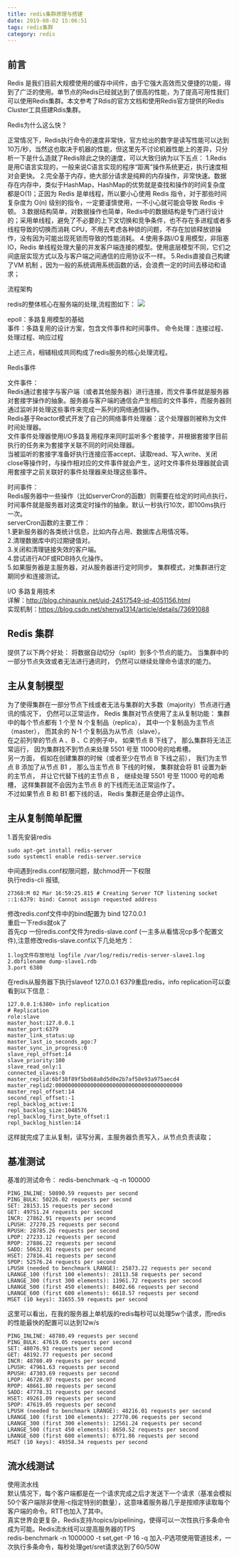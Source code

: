 ```yaml
---
title: redis集群原理与搭建
date: 2019-08-02 15:06:51
tags: redis集群
category: redis
---
```



## 前言
Redis 是我们目前大规模使用的缓存中间件，由于它强大高效而又便捷的功能，得到了广泛的使用。单节点的Redis已经就达到了很高的性能，为了提高可用性我们可以使用Redis集群。本文参考了Rdis的官方文档和使用Redis官方提供的Redis Cluster工具搭建Rdis集群。

Redis为什么这么快？

正常情况下，Redis执行命令的速度非常快，官方给出的数字是读写性能可以达到10万/秒，当然这也取决于机器的性能，但这里先不讨论机器性能上的差异，只分析一下是什么造就了Redis除此之快的速度，可以大致归纳为以下五点：
1.Redis是用C语言实现的，一般来说C语言实现的程序“距离”操作系统更近，执行速度相对会更快。
2.完全基于内存，绝大部分请求是纯粹的内存操作，非常快速。数据存在内存中，类似于HashMap，HashMap的优势就是查找和操作的时间复杂度都是O(1)；正因为 Redis 是单线程，所以要小心使用 Redis 指令，对于那些时间复杂度为 O(n) 级别的指令，一定要谨慎使用，一不小心就可能会导致 Redis 卡顿。
3.数据结构简单，对数据操作也简单，Redis中的数据结构是专门进行设计的；采用单线程，避免了不必要的上下文切换和竞争条件，也不存在多进程或者多线程导致的切换而消耗 CPU，不用去考虑各种锁的问题，不存在加锁释放锁操作，没有因为可能出现死锁而导致的性能消耗。
4.使用多路I/O复用模型，非阻塞IO，Redis 单线程处理大量的并发客户端连接的模型。使用底层模型不同，它们之间底层实现方式以及与客户端之间通信的应用协议不一样。
5.Redis直接自己构建了VM 机制 ，因为一般的系统调用系统函数的话，会浪费一定的时间去移动和请求；


流程架构

redis的整体核心在服务端的处理,流程图如下：
![](http://119.29.18.20/img/rediscluster.png)


epoll：多路复用模型的基础  
事件：多路复用的设计方案，包含文件事件和时间事件。 命令处理：连接过程、处理过程、响应过程

上述三点，相辅相成共同构成了redis服务的核心处理流程。


Redis事件

文件事件：  
Redis通过套接字与客户端（或者其他服务器）进行连接，而文件事件就是服务器对套接字操作的抽象。服务器与客户端的通信会产生相应的文件事件，而服务器则通过监听并处理这些事件来完成一系列的网络通信操作。  
Redis基于Reactor模式开发了自己的网络事件处理器：这个处理器则被称为文件时间处理器。  
文件事件处理器使用I/O多路复用程序来同时监听多个套接字，并根据套接字目前执行的任务来为套接字关联不同的时间处理器。  
当被监听的套接字准备好执行连接应答accept、读取read、写入write、关闭close等操作时，与操作相对应的文件事件就会产生，这时文件事件处理器就会调用套接字之前关联好的事件处理器来处理这些事件。

时间事件：  
Redis服务器中一些操作（比如serverCron的函数）则需要在给定的时间点执行，时间事件就是服务器对这类定时操作的抽象。默认一秒执行10次，即100ms执行一次。  
serverCron函数的主要工作：  
1.更新服务器的各类统计信息，比如内存占用、数据库占用情况等。  
2.清理数据库中的过期键值对。  
3.关闭和清理链接失效的客户端。  
4.尝试进行AOF或RDB持久化操作。  
5.如果服务器是主服务器，对从服务器进行定时同步。
集群模式，对集群进行定期同步和连接测试。

I/O 多路复用技术  
详解：http://blog.chinaunix.net/uid-24517549-id-4051156.html  
实现机制：https://blog.csdn.net/shenya1314/article/details/73691088

## Redis 集群
提供了以下两个好处：
将数据自动切分（split）到多个节点的能力。
当集群中的一部分节点失效或者无法进行通讯时， 仍然可以继续处理命令请求的能力。


## 主从复制模型
为了使得集群在一部分节点下线或者无法与集群的大多数（majority）节点进行通讯的情况下， 仍然可以正常运作， Redis 集群对节点使用了主从复制功能： 集群中的每个节点都有 1 个至 N 个复制品（replica）， 其中一个复制品为主节点（master）， 而其余的 N-1 个复制品为从节点（slave）。  
在之前列举的节点 A 、B 、C 的例子中， 如果节点 B 下线了， 那么集群将无法正常运行， 因为集群找不到节点来处理 5501 号至 11000号的哈希槽。  
另一方面， 假如在创建集群的时候（或者至少在节点 B 下线之前）， 我们为主节点 B 添加了从节点 B1 ， 那么当主节点 B 下线的时候， 集群就会将 B1 设置为新的主节点， 并让它代替下线的主节点 B ， 继续处理 5501 号至 11000 号的哈希槽， 这样集群就不会因为主节点 B 的下线而无法正常运作了。  
不过如果节点 B 和 B1 都下线的话， Redis 集群还是会停止运作。


## 主从复制简单配置
1.首先安装redis
```
sudo apt-get install redis-server  
sudo systemctl enable redis-server.service
```

中间遇到redis.conf权限问题，就chmod开一下权限  
执行redis-cli 报错,

```
27368:M 02 Mar 16:59:25.815 # Creating Server TCP listening socket ::1:6379: bind: Cannot assign requested address
```
修改redis.conf文件中的bind配置为 bind 127.0.0.1   
重启一下redis就ok了  
首先cp 一份redis.conf文件为redis-slave.conf (一主多从看情况cp多个配置文件),注意修改redis-slave.conf以下几处地方：
```
1.log文件存放地址 logfile /var/log/redis/redis-server-slave1.log  
2.dbfilename dump-slave1.rdb  
3.port 6380
```
在redis从服务器下执行slaveof 127.0.0.1 6379重启redis，info replication可以查看到以下信息： 

```
127.0.0.1:6380> info replication
# Replication
role:slave
master_host:127.0.0.1
master_port:6379
master_link_status:up
master_last_io_seconds_ago:7
master_sync_in_progress:0
slave_repl_offset:14
slave_priority:100
slave_read_only:1
connected_slaves:0
master_replid:6bf38f89f5bd68a8d5d0e2b7af58e93a975aecd4
master_replid2:0000000000000000000000000000000000000000
master_repl_offset:14
second_repl_offset:-1
repl_backlog_active:1
repl_backlog_size:1048576
repl_backlog_first_byte_offset:1
repl_backlog_histlen:14
```


这样就完成了主从复制，读写分离，主服务器负责写入，从节点负责读取；


## 基准测试

基准的测试命令：
redis-benchmark -q -n 100000

```
PING_INLINE: 50890.59 requests per second
PING_BULK: 50226.02 requests per second
SET: 28153.15 requests per second
GET: 49751.24 requests per second
INCR: 27862.91 requests per second
LPUSH: 27270.25 requests per second
RPUSH: 28785.26 requests per second
LPOP: 27233.12 requests per second
RPOP: 27886.22 requests per second
SADD: 50632.91 requests per second
HSET: 27816.41 requests per second
SPOP: 52576.24 requests per second
LPUSH (needed to benchmark LRANGE): 25873.22 requests per second
LRANGE_100 (first 100 elements): 28113.58 requests per second
LRANGE_300 (first 300 elements): 11961.72 requests per second
LRANGE_500 (first 450 elements): 8402.66 requests per second
LRANGE_600 (first 600 elements): 6618.57 requests per second
MSET (10 keys): 31655.59 requests per second
```

这里可以看出，在我的服务器上单机版的redis每秒可以处理5w个请求，而redis的性能最快的配置可以达到12w/s
```
PING_INLINE: 48780.49 requests per second
PING_BULK: 47619.05 requests per second
SET: 48076.93 requests per second
GET: 48192.77 requests per second
INCR: 48780.49 requests per second
LPUSH: 47961.63 requests per second
RPUSH: 47303.69 requests per second
LPOP: 46728.97 requests per second
RPOP: 48661.80 requests per second
SADD: 47778.31 requests per second
HSET: 49261.09 requests per second
SPOP: 47619.05 requests per second
LPUSH (needed to benchmark LRANGE): 48216.01 requests per second
LRANGE_100 (first 100 elements): 27770.06 requests per second
LRANGE_300 (first 300 elements): 12561.24 requests per second
LRANGE_500 (first 450 elements): 8650.52 requests per second
LRANGE_600 (first 600 elements): 6771.86 requests per second
MSET (10 keys): 49358.34 requests per second
```


## 流水线测试  
使用流水线  
默认情况下，每个客户端都是在一个请求完成之后才发送下一个请求（基准会模拟50个客户端除非使用-c指定特别的数量），这意味着服务器几乎是按顺序读取每个客户端的命令。RTT也加入了其中。  
真实世界会更复杂，Redis支持/topics/pipelining，使得可以一次性执行多条命令成为可能。Redis流水线可以提高服务器的TPS  
redis-benchmark -n 1000000 -t set,get -P 16 -q 加入-P选项使用管道技术，一次执行多条命令，每秒处理get/sret请求达到了60/50W